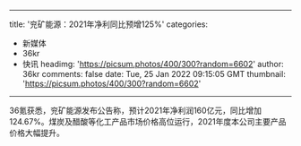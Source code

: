 
---
title: '兖矿能源：2021年净利同比预增125%'
categories: 
 - 新媒体
 - 36kr
 - 快讯
headimg: 'https://picsum.photos/400/300?random=6602'
author: 36kr
comments: false
date: Tue, 25 Jan 2022 09:15:05 GMT
thumbnail: 'https://picsum.photos/400/300?random=6602'
---

<div>   
36氪获悉，兖矿能源发布公告称，预计2021年净利润160亿元，同比增加124.67%。煤炭及醋酸等化工产品市场价格高位运行，2021年度本公司主要产品价格大幅提升。  
</div>
            